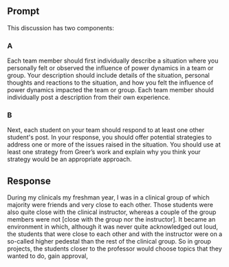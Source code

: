 ## Prompt
This discussion has two components: 
### A
Each team member should first individually describe a situation where you personally felt or observed the influence of power dynamics in a team or group. Your description should include details of the situation, personal thoughts and reactions to the situation, and how you felt the influence of power dynamics impacted the team or group. Each team member should individually post a description from their own experience. 
### B
Next, each student on your team should respond to at least one other student's post. In your response, you should offer potential strategies to address one or more of the issues raised in the situation. You should use at least one strategy from Greer’s work and explain why you think your strategy would be an appropriate approach.
## Response
During my clinicals my freshman year, I was in a clinical group of which majority were friends and very close to each other. Those students were also quite close with the clinical instructor, whereas a couple of the group members were not [close with the group nor the instructor]. It became an environment in which, although it was never quite acknowledged out loud, the students that were close to each other and with the instructor were on a so-called higher pedestal than the rest of the clinical group. So in group projects, the students closer to the professor would choose topics that they wanted to do, gain approval,